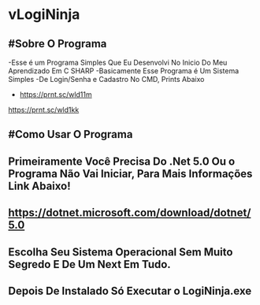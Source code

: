 # vLogiNinja

## #Sobre O Programa

-Esse é um Programa Simples Que Eu Desenvolvi No Inicio Do Meu Aprendizado Em C SHARP
-Basicamente Esse Programa é Um Sistema Simples
-De Login/Senha e Cadastro No CMD, Prints Abaixo

- https://prnt.sc/wld11m

https://prnt.sc/wld1kk

## #Como Usar O Programa

## Primeiramente Você Precisa Do .Net 5.0 Ou o Programa Não Vai Iniciar, Para Mais Informações Link Abaixo!

## https://dotnet.microsoft.com/download/dotnet/5.0

## Escolha Seu Sistema Operacional Sem Muito Segredo E De Um Next Em Tudo.

## Depois De Instalado Só Executar o LogiNinja.exe
